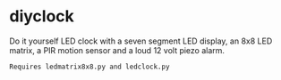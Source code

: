 # diyclock
Do it yourself LED clock with a seven segment LED display, an 8x8 LED matrix, a PIR motion sensor and a loud 12 volt piezo alarm.
```
Requires ledmatrix8x8.py and ledclock.py
```
